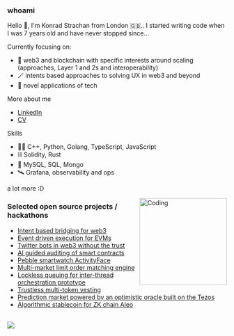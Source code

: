 ### whoami
Hello 👋, I'm Konrad Strachan from London 🇬🇧.. I started writing code when I was 7 years old and have never stopped since...

Currently focusing on:
* 🔮 web3 and blockchain with specific interests around scaling (approaches, Layer 1 and 2s and interoperability)
* 🪄 intents based approaches to solving UX in web3 and beyond
* 🚀 novel applications of tech

More about me
* [LinkedIn](https://www.linkedin.com/in/konrad-strachan/)
* [CV](https://github.com/konradstrachan/konradstrachan.github.io/blob/master/Konrad%20Strachan%20CV%202023.pdf)

Skills
* 👨‍💻 C++, Python, Golang, TypeScript, JavaScript
* ⛓️ Solidity, Rust
* 💽 MySQL, SQL, Mongo
* 🛰️ Grafana, observability and ops

a lot more :D

<img align="right" alt="Coding" width="200px" src="https://github.com/konradstrachan/konradstrachan/assets/21056525/5f255abd-f247-4298-bc00-52699acade78">

### Selected open source projects / hackathons

* [Intent based bridging for web3](https://github.com/konradstrachan/ethistanbulhackathon2023)
* [Event driven execution for EVMs](https://github.com/konradstrachan/ethparishackathon23)
* [Twitter bots in web3 without the trust](https://github.com/konradstrachan/superhackhackathon23)
* [AI guided auditing of smart contracts](https://github.com/konradstrachan/ethpraguehackathon23)
* [Pebble smartwatch ActivityFace](https://github.com/konradstrachan/Pebble_ActivityWatchFace)
* [Multi-market limit order matching engine](https://github.com/konradstrachan/MatchingEngine)
* [Lockless queuing for inter-thread orchestration prototype](https://github.com/konradstrachan/workload_cpp) 
* [Trustless multi-token vesting](https://github.com/konradstrachan/ethdamhackathon23)
* [Prediction market powered by an optimistic oracle built on the Tezos](https://github.com/konradstrachan/ethlondonhackathon2023)
* [Algorithmic stablecoin for ZK chain Aleo](https://github.com/konradstrachan/devconnect2023aleohackathon)

<br/>

<a href="https://github.com/konradstrachan/konradstrachan">
  <img align="center" src="https://github-readme-stats.vercel.app/api/top-langs/?username=konradstrachan&hide=java,html,tex,c&title_color=ffffff&text_color=c9cacc&icon_color=2bbc8a&bg_color=1d1f21&langs_count=3" />
</a>

<!--
**konradstrachan/konradstrachan** is a ✨ _special_ ✨ repository because its `README.md` (this file) appears on your GitHub profile.

Here are some ideas to get you started:

- 🔭 I’m currently working on ...
- 🌱 I’m currently learning ...
- 👯 I’m looking to collaborate on ...
- 🤔 I’m looking for help with ...
- 💬 Ask me about ...
- 📫 How to reach me: ...
- 😄 Pronouns: ...
- ⚡ Fun fact: ...
-->
